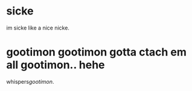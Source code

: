 # sicke
im sicke like a nice nicke.
# gootimon gootimon gotta ctach em all gootimon.. hehe
whispers*gootimon*.
